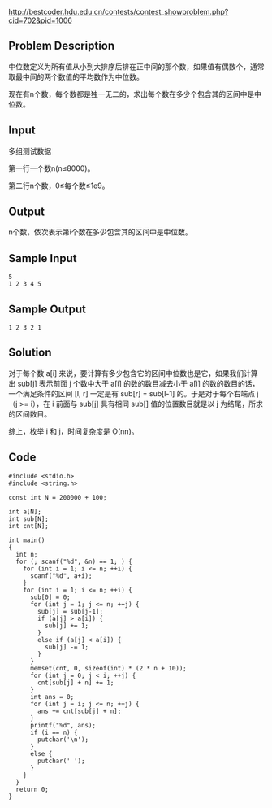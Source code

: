 <http://bestcoder.hdu.edu.cn/contests/contest_showproblem.php?cid=702&pid=1006>

## Problem Description

中位数定义为所有值从小到大排序后排在正中间的那个数，如果值有偶数个，通常取最中间的两个数值的平均数作为中位数。

现在有n个数，每个数都是独一无二的，求出每个数在多少个包含其的区间中是中位数。

## Input

多组测试数据

第一行一个数n(n≤8000)。

第二行n个数，0≤每个数≤1e9。

## Output

n个数，依次表示第i个数在多少包含其的区间中是中位数。

## Sample Input

    5
    1 2 3 4 5

## Sample Output
    
    1 2 3 2 1

## Solution

对于每个数 a[i] 来说，要计算有多少包含它的区间中位数也是它，如果我们计算出 sub[j] 表示前面 j 个数中大于 a[i] 的数的数目减去小于 a[i] 的数的数目的话，一个满足条件的区间 [l, r] 一定是有 sub[r] = sub[l-1] 的。于是对于每个右端点 j（j >= i），在 i 前面与 sub[j] 具有相同 sub[] 值的位置数目就是以 j 为结尾，所求的区间数目。

综上，枚举 i 和 j，时间复杂度是 O(nn)。

## Code

```cpp?linenums
#include <stdio.h>
#include <string.h>

const int N = 200000 + 100;

int a[N];
int sub[N];
int cnt[N];

int main()
{
  int n;
  for (; scanf("%d", &n) == 1; ) {
    for (int i = 1; i <= n; ++i) {
      scanf("%d", a+i);
    }
    for (int i = 1; i <= n; ++i) {
      sub[0] = 0;
      for (int j = 1; j <= n; ++j) {
        sub[j] = sub[j-1];
        if (a[j] > a[i]) {
          sub[j] += 1;
        }
        else if (a[j] < a[i]) {
          sub[j] -= 1;
        }
      }
      memset(cnt, 0, sizeof(int) * (2 * n + 10));
      for (int j = 0; j < i; ++j) {
        cnt[sub[j] + n] += 1;
      }
      int ans = 0;
      for (int j = i; j <= n; ++j) {
        ans += cnt[sub[j] + n];
      }
      printf("%d", ans);
      if (i == n) {
        putchar('\n');
      }
      else {
        putchar(' ');
      }
    }
  }
  return 0;
}
```